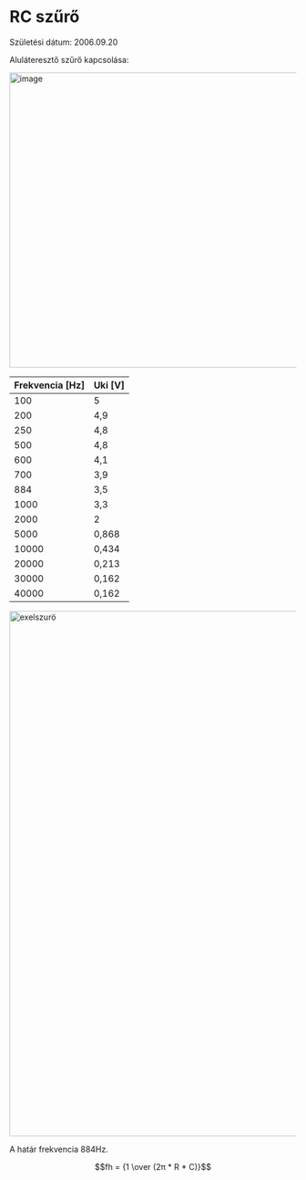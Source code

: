 # RC szűrő

Születési dátum: 2006.09.20

Aluláteresztő szűrő kapcsolása: 

<img width="870" height="517" alt="image" src="https://github.com/user-attachments/assets/9ff939e5-e6c1-4dbf-a666-1a316045fb52" />


| Frekvencia [Hz] | Uki [V] |
|----------|-------------|
100 | 5 |
200 | 4,9 |
250 | 4,8 | 
500 | 4,8 |
600 |	4,1 |
700 |	3,9 |
884 |	3,5 |
1000 |	3,3 |
2000 |	2 |
5000 |	0,868 |
10000 |	0,434 |
20000 |	0,213 |
30000 |	0,162 |
40000 |	0,162 |

<img width="1916" height="921" alt="exelszurö" src="https://github.com/user-attachments/assets/18804a4a-3331-448a-9d6e-9f8d38937e3d" />

A határ frekvencia 884Hz.

$$fh = {1 \over (2π * R * C)}$$
